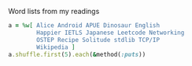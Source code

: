 Word lists from my readings
 
```ruby
a = %w[ Alice Android APUE Dinosaur English 
        Happier IETLS Japanese Leetcode Networking 
        OSTEP Recipe Solitude stdlib TCP/IP 
        Wikipedia ]
a.shuffle.first(5).each(&method(:puts))
```

